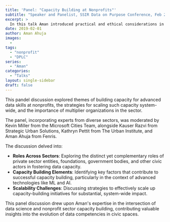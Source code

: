 ```yaml
---
title: 'Panel: "Capacity Building at Nonprofits"'
subtitle: "Speaker and Panelist, SSIR Data on Purpose Conference, Feb 2019"
excerpt: >
  In this talk Aman introduced practical and ethical considerations in data science application, approached from a historical context. The lecture was supported by Berkeley Institute for Data Science and the Data, Society and Inference Seminar. 
date: 2019-02-01
author: Aman Ahuja
images:
  - 
tags:
  - "nonprofit"
  - "DPLC"
series:
  - "Aman"
categories: 
  - "Talks"
layout: single-sidebar
draft: false
---
```


This pandel discussion explored themes of building capacity for advanced data skills at nonprofits, the strategies for scaling such capacity system-wide, and the importance of multiplier organizations in the sector. 

The panel, incorporating experts from diverse sectors, was moderated by Kevin Miller from the Microsoft Cities Team, alongside Kauser Razvi from Strategic Urban Solutions, Kathryn Pettit from The Urban Institute, and Aman Ahuja from Fenris. 

The discussion delved into:
* **Roles Across Sectors**: Exploring the distinct yet complementary roles of private sector entities, foundations, government bodies, and other civic actors in fostering data capacity.
* **Capacity Building Elements**: Identifying key factors that contribute to successful capacity building, particularly in the context of advanced technologies like ML and AI.
* **Scalability Challenges**: Discussing strategies to effectively scale up capacity-building initiatives for substantial, system-wide impact.

This panel discussion drew upon Aman's expertise in the intersection of data science and nonprofit sector capacity building, contributing valuable insights into the evolution of data competencies in civic spaces.

